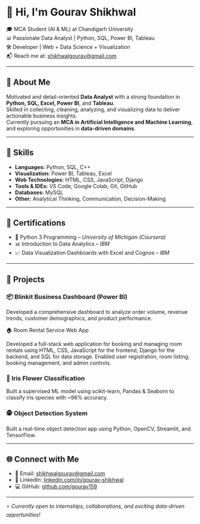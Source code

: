 # 👋 Hi, I'm Gourav Shikhwal

🎓 MCA Student (AI & ML) at Chandigarh University  
📊 Passionate Data Analyst | Python, SQL, Power BI, Tableau  
🛠️ Developer | Web + Data Science + Visualization  
📬 Reach me at: [shikhwalgourav@gmail.com](mailto:shikhwalgourav@gmail.com)

---

## 💼 About Me

Motivated and detail-oriented **Data Analyst** with a strong foundation in **Python, SQL, Excel, Power BI**, and **Tableau**.  
Skilled in collecting, cleaning, analyzing, and visualizing data to deliver actionable business insights.  
Currently pursuing an **MCA in Artificial Intelligence and Machine Learning**, and exploring opportunities in **data-driven domains**.

---

## 🔧 Skills

- **Languages:** Python, SQL, C++
- **Visualization:** Power BI, Tableau, Excel
- **Web Technologies:** HTML, CSS, JavaScript, Django
- **Tools & IDEs:** VS Code, Google Colab, Git, GitHub
- **Databases:** MySQL
- **Other:** Analytical Thinking, Communication, Decision-Making

---

## 🧠 Certifications

- 🧩 Python 3 Programming – *University of Michigan (Coursera)*
- 📊 Introduction to Data Analytics – *IBM*
- 📈 Data Visualization Dashboards with Excel and Cognos – *IBM*

---

## 📂 Projects

### 📦 Blinkit Business Dashboard (Power BI)
Developed a comprehensive dashboard to analyze order volume, revenue trends, customer demographics, and product performance.

🏠 Room Rental Service Web App

Developed a full-stack web application for booking and managing room rentals using HTML, CSS, JavaScript for the frontend, Django for the backend, and SQL for data storage. Enabled user registration, room listing, booking management, and admin controls.

### 🌸 Iris Flower Classification
Built a supervised ML model using scikit-learn, Pandas & Seaborn to classify iris species with ~96% accuracy.

### 🕵️ Object Detection System
Built a real-time object detection app using Python, OpenCV, Streamlit, and TensorFlow.

---

## 🌐 Connect with Me

- 📧 Email: [shikhwalgourav@gmail.com](mailto:shikhwalgourav@gmail.com)  
- 🔗 LinkedIn: [linkedin.com/in/gourav-shikhwal](https://linkedin.com/in/gourav-shikhwal)  
- 💻 GitHub: [github.com/gourav159](https://github.com/gourav159)

---

⭐ *Currently open to internships, collaborations, and exciting data-driven opportunities!*
